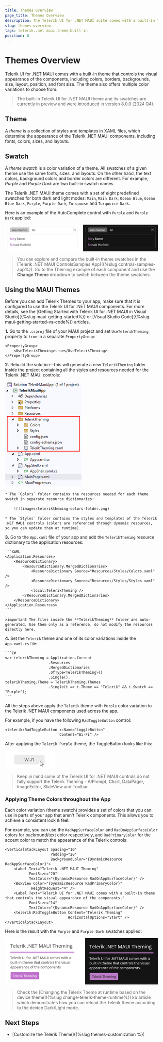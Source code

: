 ```yaml
---
title: Themes Overview
page_title: Themes Overview
description: The Telerik UI for .NET MAUI suite comes with a built-in theme with a set of predefined color variations.
slug: themes-overview
tags: telerik,.net maui,theme,built-in
position: 0
---
```


# Themes Overview

Telerik UI for .NET MAUI comes with a built-in theme that controls the visual appearance of the components, including colors, borders, backgrounds, size, layout, position, and font size. The theme also offers multiple color variations to choose from.

>The built-in Telerik UI for .NET MAUI theme and its swatches are currently in preview and were introduced in version 8.0.0 (2024 Q4).

## Theme

A *theme* is a collection of styles and templates in XAML files, which determine the appearance of the Telerik .NET MAUI components, including fonts, colors, sizes, and layouts.

## Swatch

A *theme swatch* is a color variation of a theme. All swatches of a given theme use the same fonts, sizes, and layouts. On the other hand, the text colors, background colors and border colors are different. For example, *Purple* and *Purple Dark* are two built-in swatch names.

The Telerik .NET MAUI theme comes with a set of eight predefined swatches for both dark and light modes: `Main`, `Main Dark`, `Ocean Blue`, `Ocean Blue Dark`, `Purple`, `Purple Dark`, `Turquoise` and `Turquoise Dark`.

Here is an example of the AutoComplete control with `Purple` and `Purple Dark` applied:

![Telerik .NET MAUI Theming](images/theming-default.png)

>You can explore and compare the built-in theme swatches in the [Telerik .NET MAUI ControlsSamples App]({%slug controls-samples-app%}). Go to the Theming example of each component and use the **Change Theme** dropdown to switch between the theme swatches.

## Using the MAUI Themes

Before you can add Telerik Themes to your app, make sure that it is configured to use the Telerik UI for .NET MAUI components. For more details, see the [Getting Started with Telerik UI for .NET MAUI in Visual Studio]({%slug maui-getting-started%}) or [Visual Studio Code]({%slug maui-getting-started-vs-code%}) articles.

**1.** Go to the `.csproj` file of your MAUI project and set `UseTelerikTheming` property to `true` in a separate `PropertyGroup`:

```XAML
<PropertyGroup>
    <UseTelerikTheming>true</UseTelerikTheming>
</PropertyGroup>
```

**2.** Rebuild the solution&mdash;this will generate a new `TelerikTheming` folder inside the project containing all the styles and resources needed for the Telerik .NET MAUI controls:

![Telerik .NET MAUI TelerikTheming folder](images/theming-folder.png)

    * The `Colors` folder contains the resources needed for each theme swatch in separate resource dictionaries:

        ![](images/teleriktheming-colors-folder.png)

    * The `Styles` folder contains the styles and templates of the Telerik .NET MAUI controls (colors are referenced through dynamic resources, so you can update them at runtime).

**3.** Go to the `App.xaml` file of your app and add the `TelerikTheming` resource dictionary to the application resources:

    ```XAML
    <Application.Resources>
        <ResourceDictionary>
            <ResourceDictionary.MergedDictionaries>
                <ResourceDictionary Source="Resources/Styles/Colors.xaml" />
                <ResourceDictionary Source="Resources/Styles/Styles.xaml" />
                <local:TelerikTheming />
            </ResourceDictionary.MergedDictionaries>
        </ResourceDictionary>
    </Application.Resources>
    ```

    >important The files inside the **TelerikTheming** folder are auto-generated. Use them only as a reference, do not modify the resources directly here.

**4.** Set the `Telerik` theme and one of its color variations inside the `App.xaml.cs` file:

    ```C#
    var telerikTheming = Application.Current
                        .Resources
                        .MergedDictionaries
                        .OfType<TelerikTheming>()
                        .Single();
    telerikTheming.Theme = TelerikTheming.Themes
                        .Single(t => t.Theme == "Telerik" && t.Swatch == "Purple");
    ```

All the steps above apply the `Telerik` theme with `Purple` color variation to the Telerik .NET MAUI components used across the app.

For example, if you have the following `RadToggleButton` control:

```XAML
<telerik:RadToggleButton x:Name="toggleButton"
                         Content="Wi-Fi" />
```

After applying the `Telerik Purple` theme, the ToggleButton looks like this:

![Telerik .NET MAUI ToggleButton with Telerik theme](images/togglebutton-themed.gif)

>Keep in mind some of the Telerik UI for .NET MAUI controls do not fully support the Telerik Theming - AIPrompt, Chart, DataPager, ImageEditor, SlideView and Toolbar.

### Applying Theme Colors throughout the App

Each color variation (theme swatch) provides a set of colors that you can use in parts of your app that aren't Telerik components. This allows you to achieve a consistent look & feel.

For example, you can use the `RadAppSurfaceColor` and `RadOnAppSurfaceColor` colors for backround/text color respectively, and `RadPrimaryColor` for the accent color to match the appearance of the Telerik controls:

```XAML
<VerticalStackLayout Spacing="10" 
                     Padding="20"
                     BackgroundColor="{DynamicResource RadAppSurfaceColor}">
    <Label Text="Telerik .NET MAUI Theming" 
           FontSize="20"
           TextColor="{DynamicResource RadOnAppSurfaceColor}" />
    <BoxView Color="{DynamicResource RadPrimaryColor}"
            HeightRequest="4" />
    <Label Text="Telerik UI for .NET MAUI comes with a built-in theme that controls the visual appearance of the components." 
           FontSize="14"
           TextColor="{DynamicResource RadOnAppSurfaceColor}" />
    <telerik:RadToggleButton Content="Telerik Theming" 
                             HorizontalOptions="Start" />
</VerticalStackLayout>
```

Here is the result with the `Purple` and `Purple Dark` swatches applied:

![Telerik .NET MAUI Theming App Usage](images/telerik-theming-app.png)

>Check the [Changing the Telerik Theme at runtime based on the device theme]({%slug change-telerik-theme-runtime%}) kb article which demonstrates how you can reload the Telerik theme according to the device Dark/Light mode.

## Next Steps

- [Customize the Telerik Theme]({%slug themes-customization %})
